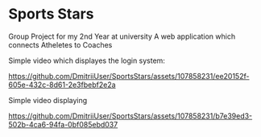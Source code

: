# Sports Stars
Group Project for my 2nd Year at university
A web application which connects Atheletes to Coaches

Simple video which displayes the login system:

https://github.com/DmitriiUser/SportsStars/assets/107858231/ee20152f-605e-432c-8d61-2e3fbebf2e2a

Simple video displaying 


https://github.com/DmitriiUser/SportsStars/assets/107858231/b7e39ed3-502b-4ca6-94fa-0bf085ebd037


